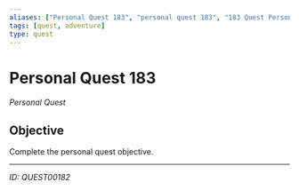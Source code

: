 ```yaml
---
aliases: ["Personal Quest 183", "personal quest 183", "183 Quest Personal"]
tags: [quest, adventure]
type: quest
---
```


# Personal Quest 183

*Personal Quest*

## Objective
Complete the personal quest objective.

---
*ID: QUEST00182*